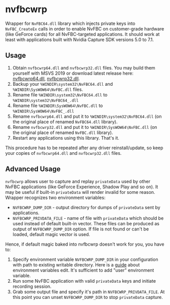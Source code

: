 nvfbcwrp
========

Wrapper for `NvFBC64.dll` library which injects private keys into `NvFBC_CreateEx` calls in order to enable NvFBC on customer-grade hardware (like GeForce cards) for all NvFBC-targeted applications. It should work at least with applications built with Nvidia Capture SDK versions 5.0 to 7.1.

## Usage

1. Obtain `nvfbcwrp64.dll` and `nvfbcwrp32.dll` files. You may build them yourself with MSVS 2019 or download latest release here: [nvfbcwrp64.dll](https://gist.github.com/Snawoot/2d78c569b5ffb29080cf9bfca401adfa/raw/166c5e10f8301000c171d5f59cc2ae0b551cd1b3/nvfbcwrp64.dll), [nvfbcwrp32.dll](https://gist.github.com/Snawoot/2d78c569b5ffb29080cf9bfca401adfa/raw/166c5e10f8301000c171d5f59cc2ae0b551cd1b3/nvfbcwrp32.dll).
2. Backup your `%WINDIR\system32\NvFBC64.dll` and `%WINDIR\SysWOW64\NvFBC.dll` files.
3. Rename file `%WINDIR\system32\NvFBC64.dll` to `%WINDIR\system32\NvFBC64_.dll`
4. Rename file `%WINDIR\SysWOW64\NvFBC.dll` to `%WINDIR\SysWOW64\NvFBC_.dll`
5. Rename `nvfbcwrp64.dll` and put it to `%WINDIR\system32\NvFBC64.dll` (on the original place of renamed `NvFBC64.dll` library).
6. Rename `nvfbcwrp32.dll` and put it to `%WINDIR\SysWOW64\NvFBC.dll` (on the original place of renamed `NvFBC.dll` library).
7. Restart any applications using this library. That's it.

This procedure has to be repeated after any driver reinstall/update, so keep your copies of `nvfbcwrp64.dll` and `nvfbcwrp32.dll` files.

## Advanced Usage

`nvfbcwrp` allows user to capture and replay `privateData` used by other NvFBC applications (like GeForce Experience, Shadow Play and so on). It may be useful if built-in `privateData` will render invalid for some reason. Wrapper recognizes two environment variables:

* `NVFBCWRP_DUMP_DIR` - output directory for dumps of `privateData` sent by applications.
* `NVFBCWRP_PRIVDATA_FILE` - name of file with `privateData` which should be used instead of default built-in vector. These files can be produced as output of `NVFBCWRP_DUMP_DIR` option. If file is not found or can't be loaded, default magic vector is used.

Hence, if default magic baked into nvfbcwrp doesn't work for you, you have to:

1. Specify environment variable `NVFBCWRP_DUMP_DIR` in your configuration with path to existing writable directory. Here is a [guide](http://web.archive.org/web/20191207221102/https://docs.oracle.com/en/database/oracle/r-enterprise/1.5.1/oread/creating-and-modifying-environment-variables-on-windows.html) about environment variables edit. It's sufficient to add "user" environment variable.
2. Run some NvFBC application with valid `privateData` keys and initiate recording session.
3. Grab some output file and specify it's path in `NVFBCWRP_PRIVDATA_FILE`. At this point you can unset `NVFBCWRP_DUMP_DIR` to stop `privateData` capture.
